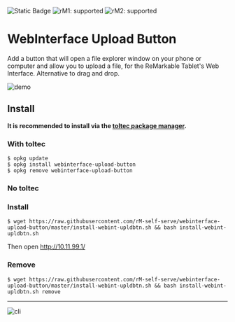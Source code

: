 ![Static Badge](https://img.shields.io/badge/reMarkable-v3.9.4-green)
![rM1: supported](https://img.shields.io/badge/rM1-supported-green)
![rM2: supported](https://img.shields.io/badge/rM2-supported-green)

# WebInterface Upload Button 
Add a button that will open a file explorer window on your phone or computer and allow you to upload a file, for the ReMarkable Tablet's Web Interface. Alternative to drag and drop. 

![demo](https://github.com/rM-self-serve/webinterface-upload-button/assets/122753594/609178f3-b6ae-4cb2-89cf-bfb77f639c7e)


## Install

**It is recommended to install via the [toltec package manager](https://toltec-dev.org/).**

### With toltec

```
$ opkg update
$ opkg install webinterface-upload-button
$ opkg remove webinterface-upload-button
```

### No toltec

### Install

```$ wget https://raw.githubusercontent.com/rM-self-serve/webinterface-upload-button/master/install-webint-upldbtn.sh && bash install-webint-upldbtn.sh```

Then open http://10.11.99.1/

### Remove

```$ wget https://raw.githubusercontent.com/rM-self-serve/webinterface-upload-button/master/install-webint-upldbtn.sh && bash install-webint-upldbtn.sh remove```

---

![cli](https://github.com/rM-self-serve/webinterface-upload-button/assets/122753594/8206a208-9a04-47e7-a9c7-0565ed54a73a)
